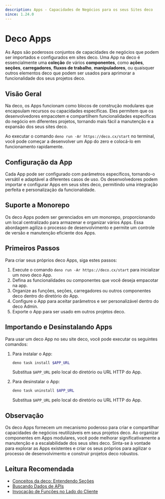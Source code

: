 ```yaml
---
description: Apps - Capacidades de Negócios para os seus Sites deco
since: 1.24.0
---
```


# Deco Apps

As Apps são poderosos conjuntos de capacidades de negócios que podem ser
importados e configurados em sites deco. Uma App na deco é essencialmente uma
**coleção** de vários **componentes**, como **ações**, **seções**,
**carregadores**, **fluxos de trabalho**, **manipuladores**, ou quaisquer outros
elementos deco que podem ser usados para aprimorar a funcionalidade dos seus
projetos deco.

## Visão Geral

Na deco, os Apps funcionam como blocos de construção modulares que encapsulam
recursos ou capacidades específicas. Eles permitem que os desenvolvedores
empacotem e compartilhem funcionalidades específicas do negócio em diferentes
projetos, tornando mais fácil a manutenção e a expansão dos seus sites deco.

Ao executar o comando `deno run -Ar https://deco.cx/start` no terminal, você
pode começar a desenvolver um App do zero e colocá-lo em funcionamento
rapidamente.

## Configuração da App

Cada App pode ser configurado com parâmetros específicos, tornando-o versátil e
adaptável a diferentes casos de uso. Os desenvolvedores podem importar e
configurar Apps em seus sites deco, permitindo uma integração perfeita e
personalização da funcionalidade.

## Suporte a Monorepo

Os deco Apps podem ser gerenciados em um monorepo, proporcionando um local
centralizado para armazenar e organizar vários Apps. Essa abordagem agiliza o
processo de desenvolvimento e permite um controle de versão e manutenção
eficiente dos Apps.

## Primeiros Passos

Para criar seus próprios deco Apps, siga estes passos:

1. Execute o comando `deno run -Ar https://deco.cx/start` para inicializar um
   novo deco App.
2. Defina as funcionalidades ou componentes que você deseja empacotar na app.
3. Organize as funções, seções, carregadores ou outros componentes deco dentro
   do diretório do App.
4. Configure o App para aceitar parâmetros e ser personalizável dentro do deco
   Admin.
5. Exporte o App para ser usado em outros projetos deco.

## Importando e Desinstalando Apps

Para usar um deco App no seu site deco, você pode executar os seguintes
comandos:

1. Para instalar o App:

   ```sh
   deno task install $APP_URL
   ```

   Substitua `$APP_URL` pelo local do diretório ou URL HTTP do App.

2. Para desinstalar o App:

   ```sh
   deno task uninstall $APP_URL
   ```

   Substitua `$APP_URL` pelo local do diretório ou URL HTTP do App.

## Observação

Os deco Apps fornecem um mecanismo poderoso para criar e compartilhar
capacidades de negócios reutilizáveis em seus projetos deco. Ao organizar
componentes em Apps modulares, você pode melhorar significativamente a
manutenção e a escalabilidade dos seus sites deco. Sinta-se à vontade para
explorar as Apps existentes e criar os seus próprios para agilizar o processo de
desenvolvimento e construir projetos deco robustos.

## Leitura Recomendada

- [Conceitos da deco: Entendendo Seções](/docs/pt-br/concepts/section)
- [Buscando Dados de APIs](/docs/pt-br/developing/fetching-data)
- [Invocação de Funções no Lado do Cliente](/docs/pt-br/developing/fetching-data-client)
